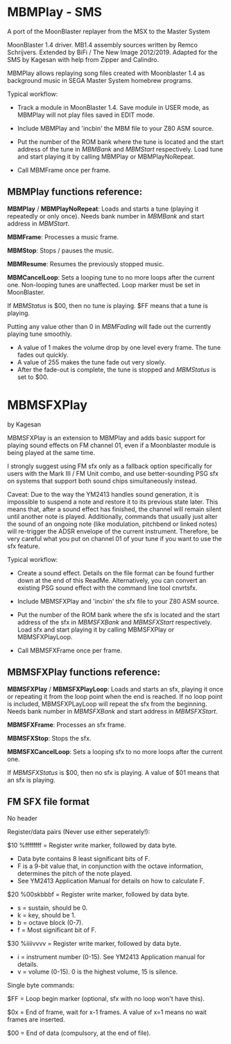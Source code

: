 MBMPlay - SMS
=============

A port of the MoonBlaster replayer from the MSX to the Master System

MoonBlaster 1.4 driver. 
MB1.4 assembly sources written by Remco Schrijvers. 
Extended by BiFi / The New Image 2012/2019. 
Adapted for the SMS by Kagesan with help from Zipper and Calindro.

MBMPlay allows replaying song files created with Moonblaster 1.4 as background music in SEGA Master System homebrew programs.


Typical workflow:

- Track a module in MoonBlaster 1.4. Save module in USER mode, as MBMPlay will not play files saved in EDIT mode.

- Include MBMPlay and 'incbin' the MBM file to your Z80 ASM source.

- Put the number of the ROM bank where the tune is located and the start address of the tune in *MBMBank* and *MBMStart* respectively. Load tune and start playing it by calling MBMPlay or MBMPlayNoRepeat.

- Call MBMFrame once per frame.

MBMPlay functions reference:
----------------------------

**MBMPlay** / **MBMPlayNoRepeat**: Loads and starts a tune (playing it repeatedly or only once). Needs bank number in *MBMBank* and start address in *MBMStart*.

**MBMFrame**: Processes a music frame.

**MBMStop**: Stops / pauses the music.

**MBMResume**: Resumes the previously stopped music.

**MBMCancelLoop**: Sets a looping tune to no more loops after the current one. Non-looping tunes are unaffected. Loop marker must be set in MoonBlaster.

If *MBMStatus* is $00, then no tune is playing. $FF means that a tune is playing.

Putting any value other than 0 in *MBMFading* will fade out the currently playing tune smoothly.
- A value of 1 makes the volume drop by one level every frame. The tune fades out quickly. 
- A value of 255 makes the tune fade out very slowly.
- After the fade-out is complete, the tune is stopped and *MBMStatus* is set to $00.

MBMSFXPlay
==========
by Kagesan

MBMSFXPlay is an extension to MBMPlay and adds basic support for playing sound effects on FM channel 01, even if a Moonblaster module is being played at the same time.

I strongly suggest using FM sfx only as a fallback option specifically for users with the Mark III / FM Unit combo, and use better-sounding PSG sfx on systems that support both sound chips simultaneously instead.

Caveat: Due to the way the YM2413 handles sound generation, it is impossible to suspend a note and restore it to its previous state later. This means that, after a sound effect has finished, the channel will remain silent until another note is played. Additionally, commands that usually just alter the sound of an ongoing note (like modulation, pitchbend or linked notes) will re-trigger the ADSR envelope of the current instrument. Therefore, be very careful what you put on channel 01 of your tune if you want to use the sfx feature.


Typical workflow:

- Create a sound effect. Details on the file format can be found further down at the end of this ReadMe. Alternatively, you can convert an existing PSG sound effect with the command line tool cnvrtsfx.

- Include MBMSFXPlay and 'incbin' the sfx file to your Z80 ASM source.

- Put the number of the ROM bank where the sfx is located and the start address of the sfx in *MBMSFXBank* and *MBMSFXStart* respectively. Load sfx and start playing it by calling MBMSFXPlay or MBMSFXPlayLoop.

- Call MBMSFXFrame once per frame.

MBMSFXPlay functions reference:
-------------------------------

**MBMSFXPlay** / **MBMSFXPlayLoop**: Loads and starts an sfx, playing it once or repeating it from the loop point when the end is reached. If no loop point is included, MBMSFXPLayLoop will repeat the sfx from the beginning. Needs bank number in *MBMSFXBank* and start address in *MBMSFXStart*.

**MBMSFXFrame**: Processes an sfx frame.

**MBMSFXStop**: Stops the sfx.

**MBMSFXCancelLoop**: Sets a looping sfx to no more loops after the current one.

If *MBMSFXStatus* is $00, then no sfx is playing. A value of $01 means that an sfx is playing.

FM SFX file format
------------------

No header


Register/data pairs (Never use either seperately!):

$10 %ffffffff = Register write marker, followed by data byte. 
- Data byte contains 8 least significant bits of F. 
- F is a 9-bit value that, in conjunction with the octave information, determines the pitch of the note played.
- See YM2413 Application Manual for details on how to calculate F.

$20 %00skbbbf = Register write marker, followed by data byte.
- s = sustain, should be 0.
- k = key, should be 1.
- b = octave block (0-7).
- f = Most significant bit of F.

$30 %iiiivvvv = Register write marker, followed by data byte.
- i = instrument number (0-15). See YM2413 Application manual for details.
- v = volume (0-15). 0 is the highest volume, 15 is silence.
 

Single byte commands:

$FF = Loop begin marker (optional, sfx with no loop won't have this).

$0x = End of frame, wait for x-1 frames. A value of x=1 means no wait frames are inserted.

$00 = End of data (compulsory, at the end of file).
